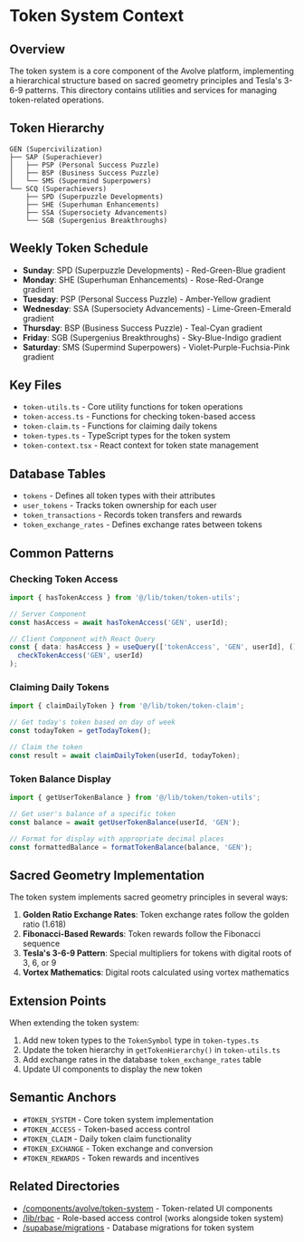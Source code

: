 # Token System Context

## Overview

The token system is a core component of the Avolve platform, implementing a hierarchical structure based on sacred geometry principles and Tesla's 3-6-9 patterns. This directory contains utilities and services for managing token-related operations.

## Token Hierarchy

```
GEN (Supercivilization)
├── SAP (Superachiever)
│   ├── PSP (Personal Success Puzzle)
│   ├── BSP (Business Success Puzzle)
│   └── SMS (Supermind Superpowers)
└── SCQ (Superachievers)
    ├── SPD (Superpuzzle Developments)
    ├── SHE (Superhuman Enhancements)
    ├── SSA (Supersociety Advancements)
    └── SGB (Supergenius Breakthroughs)
```

## Weekly Token Schedule

- **Sunday**: SPD (Superpuzzle Developments) - Red-Green-Blue gradient
- **Monday**: SHE (Superhuman Enhancements) - Rose-Red-Orange gradient
- **Tuesday**: PSP (Personal Success Puzzle) - Amber-Yellow gradient
- **Wednesday**: SSA (Supersociety Advancements) - Lime-Green-Emerald gradient
- **Thursday**: BSP (Business Success Puzzle) - Teal-Cyan gradient
- **Friday**: SGB (Supergenius Breakthroughs) - Sky-Blue-Indigo gradient
- **Saturday**: SMS (Supermind Superpowers) - Violet-Purple-Fuchsia-Pink gradient

## Key Files

- `token-utils.ts` - Core utility functions for token operations
- `token-access.ts` - Functions for checking token-based access
- `token-claim.ts` - Functions for claiming daily tokens
- `token-types.ts` - TypeScript types for the token system
- `token-context.tsx` - React context for token state management

## Database Tables

- `tokens` - Defines all token types with their attributes
- `user_tokens` - Tracks token ownership for each user
- `token_transactions` - Records token transfers and rewards
- `token_exchange_rates` - Defines exchange rates between tokens

## Common Patterns

### Checking Token Access

```typescript
import { hasTokenAccess } from '@/lib/token/token-utils';

// Server Component
const hasAccess = await hasTokenAccess('GEN', userId);

// Client Component with React Query
const { data: hasAccess } = useQuery(['tokenAccess', 'GEN', userId], () =>
  checkTokenAccess('GEN', userId)
);
```

### Claiming Daily Tokens

```typescript
import { claimDailyToken } from '@/lib/token/token-claim';

// Get today's token based on day of week
const todayToken = getTodayToken();

// Claim the token
const result = await claimDailyToken(userId, todayToken);
```

### Token Balance Display

```typescript
import { getUserTokenBalance } from '@/lib/token/token-utils';

// Get user's balance of a specific token
const balance = await getUserTokenBalance(userId, 'GEN');

// Format for display with appropriate decimal places
const formattedBalance = formatTokenBalance(balance, 'GEN');
```

## Sacred Geometry Implementation

The token system implements sacred geometry principles in several ways:

1. **Golden Ratio Exchange Rates**: Token exchange rates follow the golden ratio (1.618)
2. **Fibonacci-Based Rewards**: Token rewards follow the Fibonacci sequence
3. **Tesla's 3-6-9 Pattern**: Special multipliers for tokens with digital roots of 3, 6, or 9
4. **Vortex Mathematics**: Digital roots calculated using vortex mathematics

## Extension Points

When extending the token system:

1. Add new token types to the `TokenSymbol` type in `token-types.ts`
2. Update the token hierarchy in `getTokenHierarchy()` in `token-utils.ts`
3. Add exchange rates in the database `token_exchange_rates` table
4. Update UI components to display the new token

## Semantic Anchors

- `#TOKEN_SYSTEM` - Core token system implementation
- `#TOKEN_ACCESS` - Token-based access control
- `#TOKEN_CLAIM` - Daily token claim functionality
- `#TOKEN_EXCHANGE` - Token exchange and conversion
- `#TOKEN_REWARDS` - Token rewards and incentives

## Related Directories

- [/components/avolve/token-system](/components/avolve/token-system) - Token-related UI components
- [/lib/rbac](/lib/rbac) - Role-based access control (works alongside token system)
- [/supabase/migrations](/supabase/migrations) - Database migrations for token system
